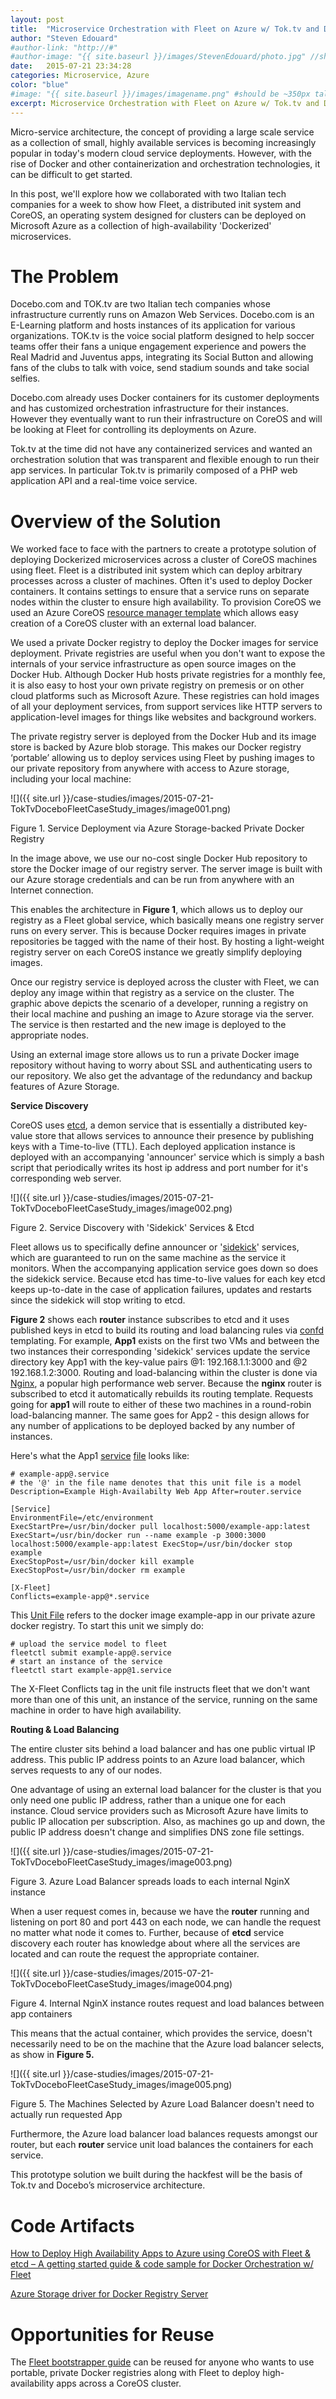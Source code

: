 ```yaml
---
layout: post
title:  "Microservice Orchestration with Fleet on Azure w/ Tok.tv and Docebo.com"
author: "Steven Edouard"
#author-link: "http://#"
#author-image: "{{ site.baseurl }}/images/StevenEdouard/photo.jpg" //should be square dimensions
date:   2015-07-21 23:34:28
categories: Microservice, Azure
color: "blue"
#image: "{{ site.baseurl }}/images/imagename.png" #should be ~350px tall
excerpt: Microservice Orchestration with Fleet on Azure w/ Tok.tv and Docebo.com
---
```


Micro-service architecture, the concept of providing a large scale service as a collection of small, highly available services is becoming increasingly popular in today's modern cloud service deployments. However, with the rise of Docker and other containerization and orchestration technologies, it can be difficult to get started.

In this post, we'll explore how we collaborated with two Italian tech companies for a week to show how Fleet, a distributed init system and CoreOS, an operating system designed for clusters can be deployed on Microsoft Azure as a collection of high-availability 'Dockerized' microservices.

# The Problem

Docebo.com and TOK.tv are two Italian tech companies whose infrastructure currently runs on Amazon Web Services. Docebo.com is an E-Learning platform and hosts instances of its application for various organizations. TOK.tv is the voice social platform designed to help soccer teams offer their fans a unique engagement experience and powers the Real Madrid and Juventus apps, integrating its Social Button and allowing fans of the clubs to talk with voice, send stadium sounds and take social selfies.

Docebo.com already uses Docker containers for its customer deployments and has customized orchestration infrastructure for their instances. However they eventually want to run their infrastructure on CoreOS and will be looking at Fleet for controlling its deployments on Azure.

Tok.tv at the time did not have any containerized services and wanted an orchestration solution that was transparent and flexible enough to run their app services. In particular Tok.tv is primarily composed of a PHP web application API and a real-time voice service.

# Overview of the Solution

We worked face to face with the partners to create a prototype solution of deploying Dockerized microservices across a cluster of CoreOS machines using fleet. Fleet is a distributed init system which can deploy arbitrary processes across a cluster of machines. Often it's used to deploy Docker containers. It contains settings to ensure that a service runs on separate nodes within the cluster to ensure high availability. To provision CoreOS we used an Azure CoreOS [resource manager template](https://github.com/Azure/azure-quickstart-templates/tree/master/coreos-with-fleet-multivm) which allows easy creation of a CoreOS cluster with an external load balancer.

We used a private Docker registry to deploy the Docker images for service deployment. Private registries are useful when you don't want to expose the internals of your service infrastructure as open source images on the Docker Hub. Although Docker Hub hosts private registries for a monthly fee, it is also easy to host your own private registry on premesis or on other cloud platforms such as Microsoft Azure. These registries can hold images of all your deployment services, from support services like HTTP servers to application-level images for things like websites and background workers.

The private registry server is deployed from the Docker Hub and its image store is backed by Azure blob storage. This makes our Docker registry ‘portable’ allowing us to deploy services using Fleet by pushing images to our private repository from anywhere with access to Azure storage, including your local machine:

![]({{ site.url }}/case-studies/images/2015-07-21-TokTvDoceboFleetCaseStudy_images/image001.png)

Figure 1\. Service Deployment via Azure Storage-backed Private Docker Registry

In the image above, we use our no-cost single Docker Hub repository to store the Docker image of our registry server. The server image is built with our Azure storage credentials and can be run from anywhere with an Internet connection.

This enables the architecture in **Figure 1**, which allows us to deploy our registry as a Fleet global service, which basically means one registry server runs on every server. This is because Docker requires images in private repositories be tagged with the name of their host. By hosting a light-weight registry server on each CoreOS instance we greatly simplify deploying images.

Once our registry service is deployed across the cluster with Fleet, we can deploy any image within that registry as a service on the cluster. The graphic above depicts the scenario of a developer, running a registry on their local machine and pushing an image to Azure storage via the server. The service is then restarted and the new image is deployed to the appropriate nodes.

Using an external image store allows us to run a private Docker image repository without having to worry about SSL and authenticating users to our repository. We also get the advantage of the redundancy and backup features of Azure Storage.

**Service Discovery**

CoreOS uses <u>etcd</u>, a demon service that is essentially a distributed key-value store that allows services to announce their presence by publishing keys with a Time-to-live (TTL). Each deployed application instance is deployed with an accompanying 'announcer' service which is simply a bash script that periodically writes its host ip address and port number for it's corresponding web server.

![]({{ site.url }}/case-studies/images/2015-07-21-TokTvDoceboFleetCaseStudy_images/image002.png)

Figure 2\. Service Discovery with 'Sidekick' Services & Etcd

Fleet allows us to specifically define announcer or '[sidekick](https://coreos.com/docs/launching-containers/launching/launching-containers-fleet/#run-a-simple-sidekick)' services, which are guaranteed to run on the same machine as the service it monitors. When the accompanying application service goes down so does the sidekick service. Because etcd has time-to-live values for each key etcd keeps up-to-date in the case of application failures, updates and restarts since the sidekick will stop writing to etcd.

**Figure 2** shows each **router** instance subscribes to etcd and it uses published keys in etcd to build its routing and load balancing rules via [confd](https://github.com/kelseyhightower/confd) templating. For example, **App1** exists on the first two VMs and between the two instances their corresponding 'sidekick' services update the service directory key App1 with the key-value pairs @1: 192.168.1.1:3000 and @2 192.168.1.2:3000\. Routing and load-balancing within the cluster is done via [Nginx](http://nginx.org/en), a popular high performance web server. Because the **nginx** router is subscribed to etcd it automatically rebuilds its routing template. Requests going for **app1** will route to either of these two machines in a round-robin load-balancing manner. The same goes for App2 - this design allows for any number of applications to be deployed backed by any number of instances.

Here's what the App1 [service](file:///\\Users\steve\Documents\fleet-boostrapper\example-app\example-app@.service) [file](https://github.com/sedouard/fleet-bootstrapper/blob/master/example-app/example-app%40.service) looks like:

```
# example-app@.service 
# the '@' in the file name denotes that this unit file is a model Description=Example High-Availabilty Web App After=router.service  

[Service] 
EnvironmentFile=/etc/environment 
ExecStartPre=/usr/bin/docker pull localhost:5000/example-app:latest
ExecStart=/usr/bin/docker run --name example -p 3000:3000 localhost:5000/example-app:latest ExecStop=/usr/bin/docker stop example 
ExecStopPost=/usr/bin/docker kill example 
ExecStopPost=/usr/bin/docker rm example

[X-Fleet] 
Conflicts=example-app@*.service
```

This [Unit File](https://coreos.com/docs/launching-containers/launching/fleet-unit-files/) refers to the docker image example-app in our private azure docker registry. To start this unit we simply do:

```
# upload the service model to fleet 
fleetctl submit example-app@.service 
# start an instance of the service 
fleetctl start example-app@1.service
```

The X-Fleet Conflicts tag in the unit file instructs fleet that we don't want more than one of this unit, an instance of the service, running on the same machine in order to have high availability.

**Routing & Load Balancing**

The entire cluster sits behind a load balancer and has one public virtual IP address. This public IP address points to an Azure load balancer, which serves requests to any of our nodes.

One advantage of using an external load balancer for the cluster is that you only need one public IP address, rather than a unique one for each instance. Cloud service providers such as Microsoft Azure have limits to public IP allocation per subscription. Also, as machines go up and down, the public IP address doesn't change and simplifies DNS zone file settings.

![]({{ site.url }}/case-studies/images/2015-07-21-TokTvDoceboFleetCaseStudy_images/image003.png)

Figure 3\. Azure Load Balancer spreads loads to each internal NginX instance

When a user request comes in, because we have the **router** running and listening on port 80 and port 443 on each node, we can handle the request no matter what node it comes to. Further, because of **etcd** service discovery each router has knowledge about where all the services are located and can route the request the appropriate container.

![]({{ site.url }}/case-studies/images/2015-07-21-TokTvDoceboFleetCaseStudy_images/image004.png)

Figure 4\. Internal NginX instance routes request and load balances between app containers

This means that the actual container, which provides the service, doesn't necessarily need to be on the machine that the Azure load balancer selects, as show in **Figure 5.**

![]({{ site.url }}/case-studies/images/2015-07-21-TokTvDoceboFleetCaseStudy_images/image005.png)

Figure 5\. The Machines Selected by Azure Load Balancer doesn't need to actually run requested App

Furthermore, the Azure load balancer load balances requests amongst our router, but each **router** service unit load balances the containers for each service.

This prototype solution we built during the hackfest will be the basis of Tok.tv and Docebo’s microservice architecture.

# Code Artifacts

[How to Deploy High Availability Apps to Azure using CoreOS with Fleet & etcd  – A getting started guide & code sample for Docker Orchestration w/ Fleet](https://github.com/sedouard/fleet-bootstrapper)

[Azure Storage driver for Docker Registry Server](https://github.com/docker/distribution/blob/master/docs/storage-drivers/azure.md)

# Opportunities for Reuse

The [Fleet bootstrapper guide](https://github.com/sedouard/fleet-bootstrapper) can be reused for anyone who wants to use portable, private Docker registries along with Fleet to deploy high-availability apps across a CoreOS cluster.